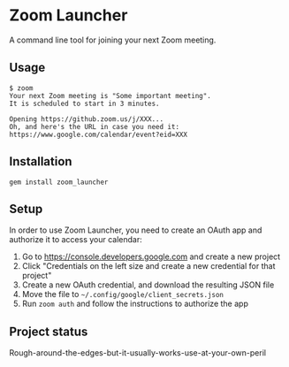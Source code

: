 # Zoom Launcher

A command line tool for joining your next Zoom meeting.

## Usage

```
$ zoom
Your next Zoom meeting is "Some important meeting".
It is scheduled to start in 3 minutes.

Opening https://github.zoom.us/j/XXX...
Oh, and here's the URL in case you need it: https://www.google.com/calendar/event?eid=XXX
```

## Installation

`gem install zoom_launcher`

## Setup

In order to use Zoom Launcher, you need to create an OAuth app and authorize it to access your calendar:

1. Go to https://console.developers.google.com and create a new project
2. Click "Credentials on the left size and create a new credential for that project"
3. Create a new OAuth credential, and download the resulting JSON file
4. Move the file to `~/.config/google/client_secrets.json`
5. Run `zoom auth` and follow the instructions to authorize the app

## Project status

Rough-around-the-edges-but-it-usually-works-use-at-your-own-peril
